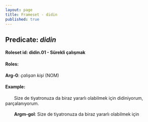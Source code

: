 ```yaml
---
layout: page
title: Frameset - didin
published: true
---
```

<h2>Predicate: <i>didin</i></h2>
<h4>Roleset id: didin.01 - Sürekli çalışmak<br>
<h4>Roles:</h4>
<b>Arg-0</b>: <i>çalışan kişi</i>  (NOM) <br>
<h4>Example:</h4>
&emsp;&emsp;Size de tiyatronuza da biraz yararlı olabilmek için didiniyorum, parçalanıyorum.<br><br>
&emsp;&emsp;<b>Argm-gol</b>:  Size de tiyatronuza da biraz yararlı olabilmek için<br>

